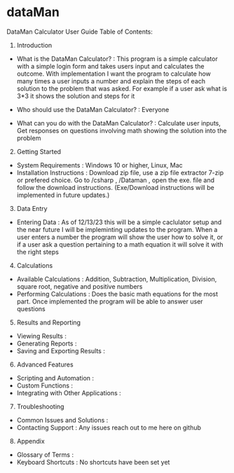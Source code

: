 # dataMan

DataMan Calculator User Guide
Table of Contents:

1. Introduction
- What is the DataMan Calculator? : This program is a simple calculator with a simple login form and takes users input and calculates the outcome. With implementation I want the program to calculate how many times a user inputs a number
  and explain the steps of each solution to the problem that was asked. For example if a user ask what is 3*3 it shows the solution and steps for it
  
- Who should use the DataMan Calculator? : Everyone
  
- What can you do with the DataMan Calculator? : Calculate user inputs, Get responses on questions involving math showing the solution into the problem

2. Getting Started
- System Requirements : Windows 10 or higher, Linux, Mac
- Installation Instructions : Download zip file, use a zip file extractor 7-zip or prefered choice. Go to /csharp , /Dataman , open the exe. file and follow the download instructions. (Exe/Download instructions will be implemented in future updates.)


3. Data Entry
- Entering Data : As of 12/13/23 this will be a simple caclulator setup and the near future I will be impleminting updates to the program. When a user enters a number the program will show the user how to solve it, or if a user ask a question pertaining to a math equation it will solve
  it with the right steps

4. Calculations
- Available Calculations : Addition, Subtraction, Multiplication, Division, square root, negative and positive numbers
- Performing Calculations : Does the basic math equations for the most part. Once implemented the program will be able to answer user questions

5. Results and Reporting
- Viewing Results :
- Generating Reports :
- Saving and Exporting Results :

6. Advanced Features
- Scripting and Automation :
- Custom Functions :
- Integrating with Other Applications :

7. Troubleshooting
- Common Issues and Solutions :
- Contacting Support : Any issues reach out to me here on github

8. Appendix
- Glossary of Terms :
- Keyboard Shortcuts : No shortcuts have been set yet

